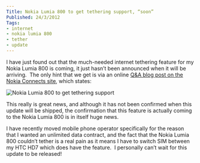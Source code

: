 ```yaml
---
Title: Nokia Lumia 800 to get tethering support, “soon”
Published: 24/3/2012
Tags:
- internet
- nokia lumia 800
- tether
- update
---
```


I have just found out that the much-needed internet tethering feature for my Nokia Lumia 800 is coming, it just hasn’t been announced when it will be arriving.  The only hint that we get is via an online [Q&A blog post on the Nokia Connects site](http://nokiaconnects.com/2012/03/13/nokia-lumia-900-your-questions-answered/), which states:

![Nokia Lumia 800 to get tethering support](https://gep13wpstorage.blob.core.windows.net/gep13/2012/3/24/image.png)

This really is great news, and although it has not been confirmed when this update will be shipped, the confirmation that this feature is actually coming to the Nokia Lumia 800 is in itself huge news.

I have recently moved mobile phone operator specifically for the reason that I wanted an unlimited data contract, and the fact that the Nokia Lumia 800 couldn’t tether is a real pain as it means I have to switch SIM between my HTC HD7 which does have the feature.  I personally can’t wait for this update to be released!
